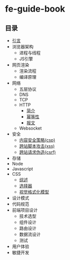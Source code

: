# fe-guide-book

## 目录
  - [引言](./chapters/introduction.md)
  - 浏览器架构
    - 进程与线程
    - JS引擎
  - 网页渲染
    - 渲染流程
    - 编译原理
  - 网络
    - 五层协议
    - DNS
    - TCP
    - HTTP
      - [简介](./chapters/http/overview.md)
      - [幂等性](./chapters/http/idempotence.md)
      - [报文](./chapters/http/message.md)
    - Websocket
  - 安全
    - [内容安全策略(csp)](./chapters/security/csp.md)
    - [跨站脚本攻击(xss)](./chapters/security/xss.md)
    - [跨站请求伪造(csrf)](./chapters/security/csrf.md)
  - 存储
  - Node
  - Javascript
  - CSS
    - [综述](./chapters/css/overview.md)
    - [选择器](./chapters/css/selector.md)
    - [视觉格式化模型](./chapters/css/visual-formatting-model.md)
  - 设计模式
  - 代码规范
  - 前端项目设计
    - 技术选型
    - 组件设计
    - 路由设计
    - 数据流设计
    - 测试
  - 用户体验
  - 敏捷开发

